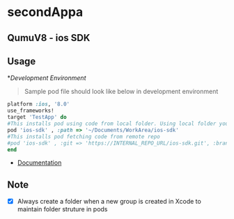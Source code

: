 # secondAppa

## QumuV8 - ios SDK




## Usage

**Development Environment*

> Sample pod file should look like below in development environment
```ruby
platform :ios, '8.0'
use_frameworks!
target 'TestApp' do
#This installs pod using code from local folder. Using local folder you can do the hot edits to the ios-sdk project
pod 'ios-sdk' , :path => '~/Documents/WorkArea/ios-sdk'
#This installs pod fetching code from remote repo
#pod 'ios-sdk' , :git => 'https://INTERNAL_REPO_URL/ios-sdk.git', :branch => 'develop'
end
```

- [Documentation](https://confluence.qumu.com/pages/viewpage.action?title=Private+Pods&spaceKey=mobile)


## Note

- [x] Always create a folder when a new group is created in Xcode to maintain folder struture in pods
